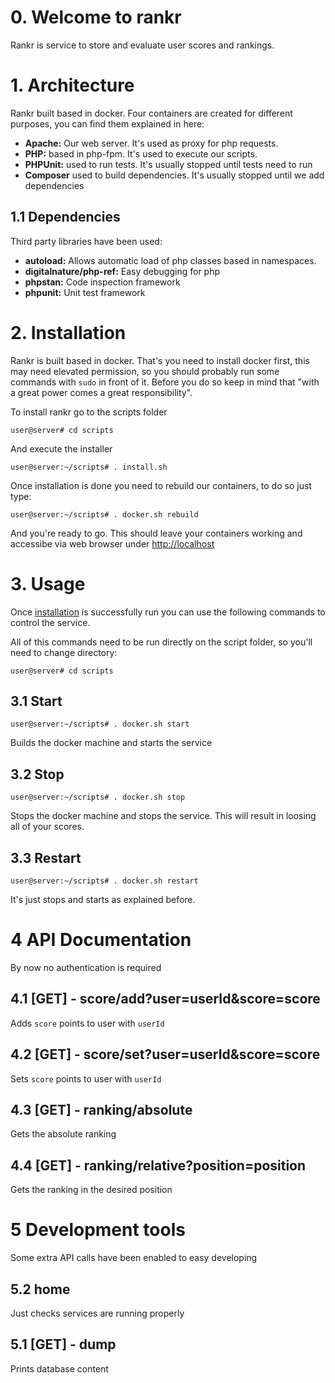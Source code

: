 # 0. Welcome to rankr 

Rankr is service to store and evaluate user scores and rankings.

# 1. Architecture

Rankr built based in docker. Four containers are created for different purposes,
you can find them explained in here:
* **Apache:** Our web server. It's used as proxy for php requests.
* **PHP:** based in php-fpm. It's used to execute our scripts.
* **PHPUnit:** used to run tests. It's usually stopped until tests need to run
* **Composer** used to build dependencies. It's usually stopped until we add dependencies

## 1.1 Dependencies
Third party libraries have been used:
* **autoload:** Allows automatic load of php classes based in namespaces.
* **digitalnature/php-ref:** Easy debugging for php
* **phpstan:** Code inspection framework
* **phpunit:** Unit test framework


# 2. Installation

Rankr is built based in docker. That's you need to install docker first, this
may need elevated permission, so you should probably run some commands
with `sudo` in front of it. Before you do so keep in mind that "with a great
power comes a great responsibility".

To install rankr go to the scripts folder

```user@server# cd scripts```

And execute the installer

```user@server:~/scripts# . install.sh ```

Once installation is done you need to rebuild our containers, to do so just type:

```user@server:~/scripts# . docker.sh rebuild```

And you're ready to go. This should leave your containers working and accessibe via
web browser under [http://localhost](http://localhost)

# 3. Usage
Once [installation](#) is successfully run you can use the following commands to
control the service.

All of this commands need to be run directly on the script folder, so you'll need
to change directory:

```user@server# cd scripts```

## 3.1 Start
```user@server:~/scripts# . docker.sh start```

Builds the docker machine and starts the service

## 3.2 Stop
```user@server:~/scripts# . docker.sh stop```

Stops the docker machine and stops the service. This will result in loosing
all of your scores.

## 3.3 Restart
```user@server:~/scripts# . docker.sh restart```

It's just stops and starts as explained before.

# 4 API Documentation

By now no authentication is required

## 4.1 [GET] - score/add?user=userId&score=score
Adds `score` points to user with `userId`

## 4.2 [GET] - score/set?user=userId&score=score
Sets `score` points to user with `userId`

## 4.3 [GET] - ranking/absolute
Gets the absolute ranking

## 4.4 [GET] - ranking/relative?position=position
Gets the ranking in the desired position

# 5 Development tools
Some extra API calls have been enabled to easy developing

## 5.2 home

Just checks services are running properly

## 5.1 [GET] - dump

Prints database content 
